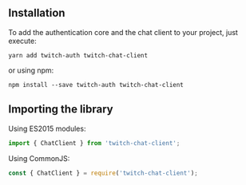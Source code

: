 ## Installation

To add the authentication core and the chat client to your project, just execute:

	yarn add twitch-auth twitch-chat-client

or using npm:

	npm install --save twitch-auth twitch-chat-client

## Importing the library

Using ES2015 modules:

```typescript
import { ChatClient } from 'twitch-chat-client';
```

Using CommonJS:

```typescript
const { ChatClient } = require('twitch-chat-client');
```

